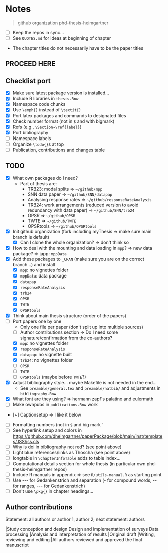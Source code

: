 # Notes

>github organization phd-thesis-heimgartner

- [ ] Keep the repos in sync...
- [ ] See `QUOTES.md` for ideas at beginning of chapter

- The chapter titles do not necessarily have to be the paper titles

## PROCEED HERE

## Checklist port

- [x] Make sure latest package version is installed...
- [x] Include R libraries in `thesis.Rnw`
- [x] Namespace code chunks
- [x] Use `\emph{}` instead of `\textit{}`
- [x] Port latex packages and commands to designated files
- [x] Check number format (not in `$` and with bigmark)
- [x] Refs (e.g., `\Section~\ref{label}`)
- [x] Port bibliography
- [ ] Namespace labels
- [ ] Organize `\todo{}`s at top
- [ ] Publication, contributions and changes table

## TODO

- [x] What own packages do I need?
  - Part of thesis are:
    - TRB23: modal splits => `~/github/mpp`
    - SNN data paper => `~/github/SNN/datapap`
    - Analysing response rates => `~/github/responseRateAnalysis`
    - TRB24: work arrangements (reduced version to avoid redundancy with data paper) => `~/github/SNN/trb24`
    - OPSR => `~/github/OPSR`
    - TWTE => `~/github/TWTE`
    - OPSRtools => `~/github/OPSRtools`
- [x] Init github organization (fork including myThesis => make sure main branch is default)
  - [x] Can I clone the whole organization? => don't think so
- [x] How to deal with the mounting and data loading in `mpp`? => new data package? => japp: `mppData`
- [x] Add these packages to `_CRAN` (make sure you are on the correct branch...) and install
  - [x] `mpp`: no vignettes folder
  - [x] `mppData`: data package
  - [x] `datapap`
  - [x] `responseRateAnalysis`
  - [x] `trb24`
  - [x] `OPSR`
  - [x] `TWTE`
  - [x] `OPSRtools`
- [x] Think about main thesis structure (order of the papers)
- [ ] Port papers one by one
  - Only one file per paper (don't split up into multiple sources)
  - [ ] Author contributions section => Do I need some signature/confirmation from the co-authors?
  - [x] `mpp`: no vignettes folder
  - [x] `responseRateAnalysis`
  - [x] `datapap`: no vignette built
  - [x] `trb24`: no vignettes folder
  - [ ] `OPSR`
  - [ ] `TWTE`
  - [ ] `OPSRtools` (maybe before `TWTE`?)
- [x] Adjust bibliography style... maybe Makefile is not needed in the end...
  - See `preamble/general.tex` and `preamble/natbib/` and adjustments in `bibliography.Rnw`
- [x] What font are they using? => hermann zapf's palatino and eulermath
- [ ] Make ownpubs in `publications.Rnw` work
- [~] Captionsetup => I like it below
- [ ] Formatting numbers (not in `$` and big mark `
- [ ] See hyperlink setup and colors in https://github.com/dheimgartner/paperPackage/blob/main/inst/templates/JSS/jss.cls
- [ ] Why is doi in bibliography not red? (see point above)
- [ ] Light blue references/links as Thoscha (see point above)
- [ ] longtable in `\ChapterInfoTable` adds to table index...
- [ ] Computational details section for whole thesis (in particular own phd-thesis-heimgartner repos)
- [ ] Include R manuals in appendix => see `R/utils-manual.R` as starting point
- [ ] Use --- for Gedankenstrich and separation (- for compound words, -- for ranges, --- for Gedankenstrich)
- [ ] Don't use `\pkg{}` in chapter headings...

## Author contributions

Statement: all authors or author 1, author 2; next statement: authors

|Study conception and design
Design and implementation of surveys
Data processing
|Analysis and interpretation of results
|Original draft
|Writing, reviewing and editing
|All authors reviewed and approved the final manuscript


